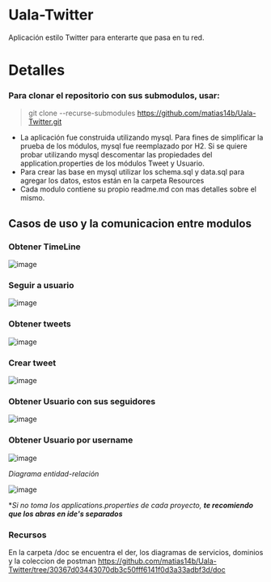 # Uala-Twitter
Aplicación estilo Twitter para enterarte que pasa en tu red.

# Detalles
### Para clonar el repositorio con sus submodulos, usar:
  > git clone --recurse-submodules https://github.com/matias14b/Uala-Twitter.git

- La aplicación fue construida utilizando mysql. Para fines de simplificar la prueba de los módulos, mysql fue reemplazado por H2.
Si se quiere probar utilizando mysql descomentar las propiedades del application.properties de los módulos Tweet y Usuario.
- Para crear las base en mysql utilizar los schema.sql y data.sql para agregar los datos, estos están en la carpeta Resources
- Cada modulo contiene su propio readme.md con mas detalles sobre el mismo.

## Casos de uso y la comunicacion entre modulos
### Obtener TimeLine 
![image](https://github.com/matias14b/Uala-Twitter/assets/127508318/534ca6c8-0237-4951-8f84-c0cf3fbe9dcb)

### Seguir a usuario
![image](https://github.com/matias14b/Uala-Twitter/assets/127508318/2bcb3ea5-4977-4eb8-b61f-f8b74f67fb31)

### Obtener tweets
![image](https://github.com/matias14b/Uala-Twitter/assets/127508318/cd0e147d-7483-4eb5-ad1f-d42ad015da6a)

### Crear tweet
![image](https://github.com/matias14b/Uala-Twitter/assets/127508318/72851532-2243-4e79-b112-c10dc8bad066)

### Obtener Usuario con sus seguidores
  ![image](https://github.com/matias14b/Uala-Twitter/assets/127508318/ceb96033-4bfa-4114-91af-8fdc1cff7ceb)

### Obtener Usuario por username
![image](https://github.com/matias14b/Uala-Twitter/assets/127508318/9b0a833a-4eb6-41fb-8360-e8f4f93bc570)



*Diagrama entidad-relación*

![image](https://github.com/matias14b/Usuario-Uala-Twitter/assets/127508318/e65a05f7-4dfd-4b6f-b954-9e6fa5d6c66e)



**Si no toma los applications.properties de cada proyecto, **te recomiendo que los abras en ide's separados***

### Recursos

En la carpeta /doc se encuentra el der, los diagramas de servicios, dominios y la coleccion de postman 
https://github.com/matias14b/Uala-Twitter/tree/30367d03443070db3c50fff6141f0d3a33adbf3d/doc
